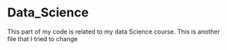 # Data_Science
This part of my code is related to my data Science course. 
This is another file that I tried to change
